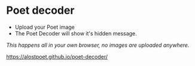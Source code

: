 # Poet decoder

- Upload your Poet image
- The Poet Decoder will show it's hidden message.

_This happens all in your own browser, no images are uploaded anywhere._

https://alostpoet.github.io/poet-decoder/
